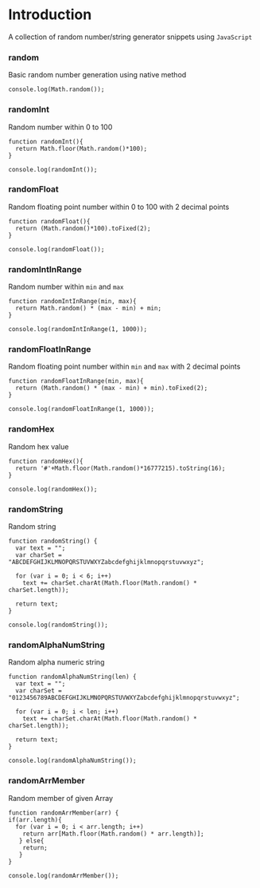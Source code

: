 # Introduction


A collection of random number/string generator snippets using `JavaScript`


### random

Basic random number generation using native method

```
console.log(Math.random());
```


### randomInt

Random number within 0 to 100

```
function randomInt(){
  return Math.floor(Math.random()*100);
}

console.log(randomInt());
```


### randomFloat

Random floating point number within 0 to 100 with 2 decimal points

```
function randomFloat(){
  return (Math.random()*100).toFixed(2);
}

console.log(randomFloat());
```


### randomIntInRange

Random number within `min` and `max`

```
function randomIntInRange(min, max){
  return Math.random() * (max - min) + min;
}

console.log(randomIntInRange(1, 1000));
```


### randomFloatInRange

Random floating point number within `min` and `max` with 2 decimal points

```
function randomFloatInRange(min, max){
  return (Math.random() * (max - min) + min).toFixed(2);
}

console.log(randomFloatInRange(1, 1000));
```


### randomHex

Random hex value

```
function randomHex(){
  return '#'+Math.floor(Math.random()*16777215).toString(16);
}

console.log(randomHex());
```

### randomString

Random string

```
function randomString() {
  var text = "";
  var charSet = "ABCDEFGHIJKLMNOPQRSTUVWXYZabcdefghijklmnopqrstuvwxyz";

  for (var i = 0; i < 6; i++)
    text += charSet.charAt(Math.floor(Math.random() * charSet.length));

  return text;
}

console.log(randomString());
```

### randomAlphaNumString

Random alpha numeric string

```
function randomAlphaNumString(len) {
  var text = "";
  var charSet = "0123456789ABCDEFGHIJKLMNOPQRSTUVWXYZabcdefghijklmnopqrstuvwxyz";

  for (var i = 0; i < len; i++)
    text += charSet.charAt(Math.floor(Math.random() * charSet.length));

  return text;
}

console.log(randomAlphaNumString());
```

### randomArrMember

Random member of given Array

```
function randomArrMember(arr) {
if(arr.length){
  for (var i = 0; i < arr.length; i++)
    return arr[Math.floor(Math.random() * arr.length)];
   } else{
    return;
   }
}

console.log(randomArrMember());
```